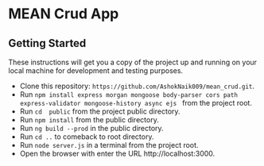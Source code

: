 # MEAN Crud App



## Getting Started

These instructions will get you a copy of the project up and running on your local machine for development and testing purposes.

* Clone this repository: `https://github.com/AshokNaik009/mean_crud.git`.
* Run `npm install express morgan mongoose body-parser cors path express-validator mongoose-history async ejs ` from the project root.
* Run  `cd  public` from the project public directory.
* Run `npm install` from the public directory.
* Run `ng build --prod` in the public directory.
* Run `cd ..`  to comeback to root directory.
* Run `node server.js` in a terminal from the project root.
* Open the browser with enter the URL http://localhost:3000.











